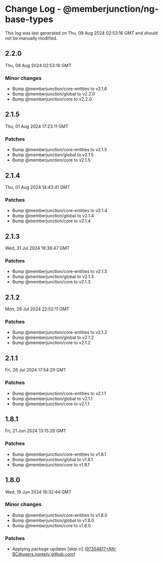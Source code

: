 # Change Log - @memberjunction/ng-base-types

This log was last generated on Thu, 08 Aug 2024 02:53:16 GMT and should not be manually modified.

<!-- Start content -->

## 2.2.0

Thu, 08 Aug 2024 02:53:16 GMT

### Minor changes

- Bump @memberjunction/core-entities to v2.1.6
- Bump @memberjunction/global to v2.2.0
- Bump @memberjunction/core to v2.2.0

## 2.1.5

Thu, 01 Aug 2024 17:23:11 GMT

### Patches

- Bump @memberjunction/core-entities to v2.1.5
- Bump @memberjunction/global to v2.1.5
- Bump @memberjunction/core to v2.1.5

## 2.1.4

Thu, 01 Aug 2024 14:43:41 GMT

### Patches

- Bump @memberjunction/core-entities to v2.1.4
- Bump @memberjunction/global to v2.1.4
- Bump @memberjunction/core to v2.1.4

## 2.1.3

Wed, 31 Jul 2024 19:36:47 GMT

### Patches

- Bump @memberjunction/core-entities to v2.1.3
- Bump @memberjunction/global to v2.1.3
- Bump @memberjunction/core to v2.1.3

## 2.1.2

Mon, 29 Jul 2024 22:52:11 GMT

### Patches

- Bump @memberjunction/core-entities to v2.1.2
- Bump @memberjunction/global to v2.1.2
- Bump @memberjunction/core to v2.1.2

## 2.1.1

Fri, 26 Jul 2024 17:54:29 GMT

### Patches

- Bump @memberjunction/core-entities to v2.1.1
- Bump @memberjunction/global to v2.1.1
- Bump @memberjunction/core to v2.1.1

## 1.8.1

Fri, 21 Jun 2024 13:15:28 GMT

### Patches

- Bump @memberjunction/core-entities to v1.8.1
- Bump @memberjunction/global to v1.8.1
- Bump @memberjunction/core to v1.8.1

## 1.8.0

Wed, 19 Jun 2024 16:32:44 GMT

### Minor changes

- Bump @memberjunction/core-entities to v1.8.0
- Bump @memberjunction/global to v1.8.0
- Bump @memberjunction/core to v1.8.0

### Patches

- Applying package updates [skip ci] (97354817+AN-BC@users.noreply.github.com)
